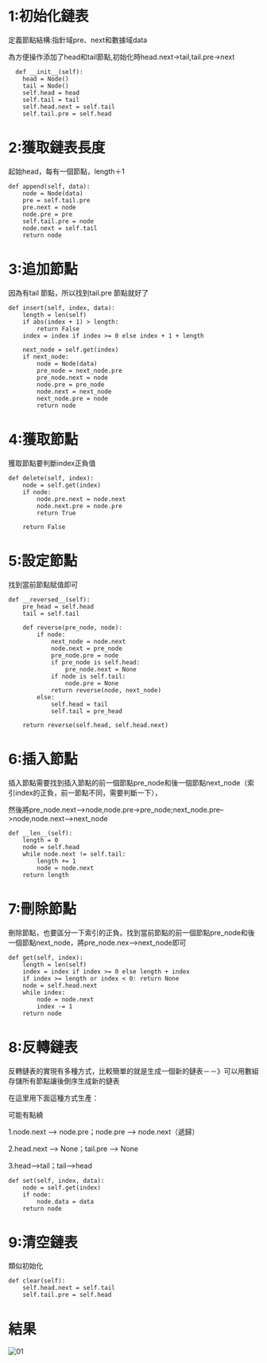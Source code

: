 # 1:初始化鏈表
定義節點結構:指針域pre、next和數據域data

為方便操作添加了head和tail節點,初始化時head.next->tail,tail.pre->next

      def __init__(self):
        head = Node()
        tail = Node()
        self.head = head
        self.tail = tail
        self.head.next = self.tail
        self.tail.pre = self.head

# 2:獲取鏈表長度
起始head，每有一個節點，length＋1

    def append(self, data):
        node = Node(data)
        pre = self.tail.pre
        pre.next = node
        node.pre = pre
        self.tail.pre = node
        node.next = self.tail
        return node
# 3:追加節點
因為有tail 節點，所以找到tail.pre 節點就好了

    def insert(self, index, data):
        length = len(self)
        if abs(index + 1) > length:
            return False
        index = index if index >= 0 else index + 1 + length

        next_node = self.get(index)
        if next_node:
            node = Node(data)
            pre_node = next_node.pre
            pre_node.next = node
            node.pre = pre_node
            node.next = next_node
            next_node.pre = node
            return node
# 4:獲取節點
獲取節點要判斷index正負值

    def delete(self, index):
        node = self.get(index)
        if node:
            node.pre.next = node.next
            node.next.pre = node.pre
            return True

        return False
# 5:設定節點
找到當前節點賦值即可

    def __reversed__(self):
        pre_head = self.head
        tail = self.tail

        def reverse(pre_node, node):
            if node:
                next_node = node.next
                node.next = pre_node
                pre_node.pre = node
                if pre_node is self.head:
                    pre_node.next = None
                if node is self.tail:
                    node.pre = None
                return reverse(node, next_node)
            else:
                self.head = tail
                self.tail = pre_head

        return reverse(self.head, self.head.next)
# 6:插入節點
插入節點需要找到插入節點的前一個節點pre_node和後一個節點next_node（索引index的正負，前一節點不同，需要判斷一下），

然後將pre_node.next–>node,node.pre->pre_node;next_node.pre–>node,node.next–>next_node

    def __len__(self):
        length = 0
        node = self.head
        while node.next != self.tail:
            length += 1
            node = node.next
        return length
# 7:刪除節點
刪除節點，也要區分一下索引的正負。找到當前節點的前一個節點pre_node和後一個節點next_node，將pre_node.nex–>next_node即可

    def get(self, index):
        length = len(self)
        index = index if index >= 0 else length + index
        if index >= length or index < 0: return None
        node = self.head.next
        while index:
            node = node.next
            index -= 1
        return node
# 8:反轉鏈表
反轉鏈表的實現有多種方式，比較簡單的就是生成一個新的鏈表－－》可以用數組存儲所有節點讓後倒序生成新的鏈表

在這里用下面這種方式生產：

可能有點繞

1.node.next –> node.pre；node.pre –> node.next（遞歸）

2.head.next –> None；tail.pre –> None

3.head–>tail；tail–>head

    def set(self, index, data):
        node = self.get(index)
        if node:
            node.data = data
        return node
# 9:清空鏈表
類似初始化

    def clear(self):
        self.head.next = self.tail
        self.tail.pre = self.head

# 結果
![01](https://github.com/user-attachments/assets/b95fc7bb-ca4e-480e-964c-e1dce9dfc96e)
